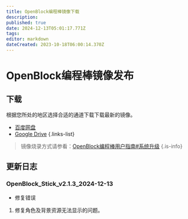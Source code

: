 ```yaml
---
title: OpenBlock编程棒镜像下载
description: 
published: true
date: 2024-12-13T05:01:17.771Z
tags: 
editor: markdown
dateCreated: 2023-10-18T06:00:14.370Z
---
```


# OpenBlock编程棒镜像发布

## 下载

根据您所处的地区选择合适的通道下载下载最新的镜像。

- [百度网盘](https://pan.baidu.com/s/1cCDFpOzm4NB_3inbQX-Rug?pwd=6ma4)
- [Google Drive](https://drive.google.com/drive/folders/13uzJDJvgRiKre2m5uvA0WoAk1mwmrQzo?usp=drive_link)
{.links-list}

> 镜像烧录方式请参看：[OpenBlock编程棒用户指南#系统升级](/official-products/openblock-stick/user-guide#系统升级)
{.is-info}

## 更新日志

### OpenBlock_Stick_v2.1.3_2024-12-13

- 修复错误

1. 修复角色及背景资源无法显示的问题。